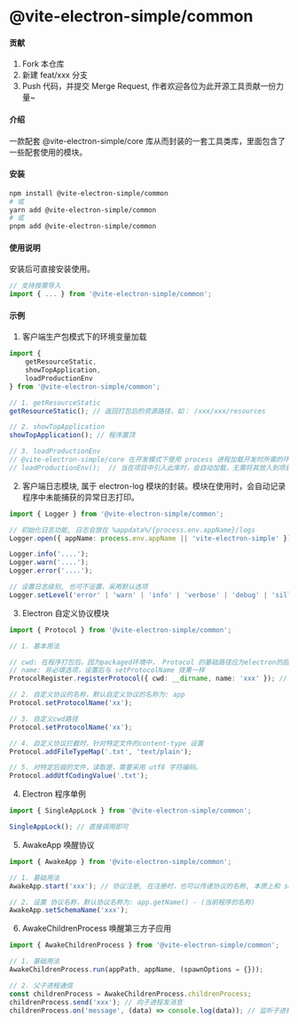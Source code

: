 # @vite-electron-simple/common

#### 贡献

1.  Fork 本仓库
2.  新建 feat/xxx 分支
3.  Push 代码，并提交 Merge Request, 作者欢迎各位为此开源工具贡献一份力量~

#### 介绍

一款配套 @vite-electron-simple/core 库从而封装的一套工具类库，里面包含了一些配套使用的模块。

#### 安装

```sh
npm install @vite-electron-simple/common
# 或
yarn add @vite-electron-simple/common
# 或
pnpm add @vite-electron-simple/common
```

#### 使用说明

安装后可直接安装使用。

```ts
// 支持按需导入
import { ... } from '@vite-electron-simple/common';
```

#### 示例

1. 客户端生产包模式下的环境变量加载

```ts
import {
    getResourceStatic,
    showTopApplication,
    loadProductionEnv
} from '@vite-electron-simple/common';

// 1. getResourceStatic
getResourceStatic(); // 返回打包后的资源路径，如： /xxx/xxx/resources

// 2. showTopApplication
showTopApplication(); // 程序置顶

// 3. loadProductionEnv
// @vite-electron-simple/core 在开发模式下使用 process 进程加载开发时所需的环境变量。在打包后的环境下，是需要调用此方法的。
// loadProductionEnv();  // 当在项目中引入此库时，会自动加载，无需将其放入到项目中执行
```

2. 客户端日志模块, 属于 electron-log 模块的封装。模块在使用时，会自动记录程序中未能捕获的异常日志打印。

```ts
import { Logger } from '@vite-electron-simple/common';

// 初始化日志功能, 日志会放在 %appdata%/{process.env.appName}/logs
Logger.open({ appName: process.env.appName || 'vite-electron-simple' });

Logger.info('....');
Logger.warn('....');
Logger.error('....');

// 设置日志级别, 也可不设置，采用默认选项
Logger.setLevel('error' | 'warn' | 'info' | 'verbose' | 'debug' | 'silly');
```

3. Electron 自定义协议模块

```ts
import { Protocol } from '@vite-electron-simple/common';

// 1. 基本用法

// cwd: 在程序打包后，因为packaged环境中， Protocol 的基础路径应为electron的启动文件路径(main.js)，但是 Protocol 无法考虑到所有的情况去兼容获取cwd路径。因此在某些情况下，需要传递 cwd 路径。非必填选项，默认值为: path.resolve(app.getAppPath(), "dist_electron")
// name: 非必填选项，设置后与 setProtocolName 效果一样
ProtocolRegister.registerProtocol({ cwd: __dirname, name: 'xxx' }); // 注册自定义协议

// 2. 自定义协议的名称，默认自定义协议的名称为: app
Protocol.setProtocolName('xx');

// 3. 自定义cwd路径
Protocol.setProtocolName('xx');

// 4. 自定义协议拦截时，针对特定文件的content-type 设置
Protocol.addFileTypeMap('.txt', 'text/plain');

// 5. 对特定后缀的文件，读取是，需要采用 utf8 字符编码。
Protocol.addUtfCodingValue('.txt');
```

4. Electron 程序单例

```ts
import { SingleAppLock } from '@vite-electron-simple/common';

SingleAppLock(); // 直接调用即可
```

5. AwakeApp 唤醒协议

```ts
import { AwakeApp } from '@vite-electron-simple/common';

// 1. 基础用法
AwakeApp.start('xxx'); // 协议注册, 在注册时，也可以传递协议的名称, 本质上和 setSchemaName 一样

// 2. 设置 协议名称，默认协议名称为: app.getName() - (当前程序的名称)
AwakeApp.setSchemaName('xxx');
```

6. AwakeChildrenProcess 唤醒第三方子应用

```ts
import { AwakeChildrenProcess } from '@vite-electron-simple/common';

// 1. 基础用法
AwakeChildrenProcess.run(appPath, appName, (spawnOptions = {}));

// 2. 父子进程通信
const childrenProcess = AwakeChildrenProcess.childrenProcess;
childrenProcess.send('xxx'); // 向子进程发消息
childrenProcess.on('message', (data) => console.log(data)); // 监听子进程发送消息
```
